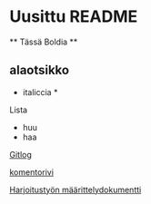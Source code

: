 # Uusittu README
** Tässä Boldia **
## alaotsikko
* italiccia *

Lista
- huu
- haa

[Gitlog](https://www.github.com/melting8snowman/ot-harjoitustyo/blob/master/laskarit/viikko1/gitlog.txt)

[komentorivi](https://www.github.com/melting8snowman/ot-harjoitustyo/blob/master/laskarit/viikko1/komentorivi.txt)

[Harjoitustyön määrittelydokumentti](https://www.github.com/melting8snowman/ot-harjoitustyo/blob/master/dokumentaatio/vaatimusmaarittely.md)

